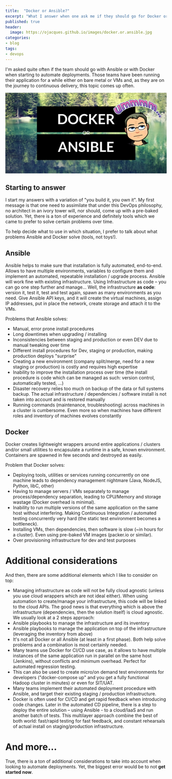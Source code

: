 ```yaml
---
title:  "Docker or Ansible?"
excerpt: "What I answer when one ask me if they should go for Docker or Ansible"
published: true
header:
  image: https://ojacques.github.io/images/docker.or.ansible.jpg
categories:
- blog
tags:
- devops
---
```


I'm asked quite often if the team should go with Ansible or with Docker when 
starting to automate deployments. Those teams have been running their application
for a while either on bare metal or VMs and, as they are on the journey to 
continuous delivery, this topic comes up often.

![Docker or Ansible?](/images/docker.or.ansible.jpg)

## Starting to answer

I start my answers with a variation of "you build it, you own it". My first
message is that one need to assimilate that under this DevOps philosophy, no
architect in an ivory tower will, nor should, come up with a pre-baked solution.
Yet, there is a ton of experience and definitely tools which we came to prefer
to solve certain problems over time.

To help decide what to use in which situation, I prefer to talk about what
problems Ansible and Docker solve (tools, not toys!).

## Ansible

Ansible helps to make sure that installation is fully automated, end-to-end.
Allows to have  multiple environments, variables to configure them and implement
an automated, repeatable installation / upgrade process. Ansible will work fine
with existing infrastructure. Using Infrastructure as code – you can go one step
further and manage... Well, the infrastructure **as code**: version it, test it,
test and test  again, spawn as many environments as you need. Give Ansible API
keys, and it will create the virtual machines, assign IP addresses, put in place
the network, create storage and attach it to the VMs.

Problems that Ansible solves: 
-	Manual, error prone install procedures
- Long downtimes when upgrading / installing
- Inconsistencies between staging and production or even DEV due to manual tweaking over time
- Different install procedures for Dev, staging or production, making production deploys "surprise"
- Creating a new environment (company split/merge, need for a new staging or production) is
costly and requires high expertise
- Inability to improve the installation process over time (the install procedure
is code which can be managed as such: version control, automatically tested, ...)
- Disaster recovery relies too much on backup of the data or full systems backup. The actual
infrastructure / dependencies / software install is not taken into account and
is restored manually
- Running commands (maintenance, troubleshooting) across machines in a cluster
is cumbersome. Even more so when machines have different roles and inventory
of machines evolves constantly

## Docker

Docker creates lightweight wrappers around entire applications / clusters and/or
small utilities to encapsulate a runtime in a safe, known environment.
Containers are spawned in few seconds and destroyed as easily.

Problem that Docker solves:
- Deploying tools, utilities or services running concurrently on one machine
 leads to dependency management nightmare (Java, NodeJS, Python, libC, other)
- Having to manage servers / VMs separately to manage process/dependency
 separation, leading to CPU/Memory and storage wastage (Docker overhead is
 minimal).
- Inability to run multiple versions of the same application on the same host without
interfering. Making Continuous Integration / automated testing concurrently
very hard (the static test environment becomes a bottleneck).
- Installing VMs, then dependencies, then software is slow (~in hours for a
cluster). Even using pre-baked VM images (packer.io or similar). 
- Over provisioning infrastructure for dev and test purposes

# Additional considerations

And then, there are some additional elements which I like to consider on top:
-	Managing infrastructure as code will not be fully cloud agnostic (unless you
use cloud wrappers which are not ideal either). When using automation
to create/manage your infrastructure, this code will be linked to the
cloud APIs. The good news is that everything which is above the
infrastructure (dependencies, then the solution itself)
is cloud agnostic. We usually look at a 2 steps approach:
  - Ansible playbooks to manage the infrastructure and its inventory
  - Ansible playbooks to manage the application on top of the infrastructure 
  (leveraging the inventory from above)
-	It's not all Docker or all Ansible (at least in a first phase). Both 
help solve problems and a combination is most certainly needed.
-	Many teams use Docker for CI/CD use case, as it allows to have multiple
instances of the same application run in parallel on the same host (Jenkins), without
conflicts and minimum overhead. Perfect for automated regression testing. 
  - This can also be used to create micro/on demand test environments for 
    developers ("docker-compose up" and you get a fully functional Hadoop 
    cluster in minutes) or even for SIT/UAT.
-	Many teams implement their automated deployment procedure with Ansible, and
target their existing staging / production infrastructure. 
-	Docker is often used for CI/CD and get rapid feedback when introducing code
changes. Later in the automated CD pipeline, there is a step to deploy the
entire solution – using Ansible - to a cloud/IaaS and run another batch
of tests. This multilayer approach combine the best of both world: fast/rapid
testing for fast feedback, and constant rehearsals of actual install on
staging/production infrastructure.

# And more...

True, there is a ton of additional considerations to take into account when looking
to automate deployments. Yet, the biggest error would be to not **get started now**.